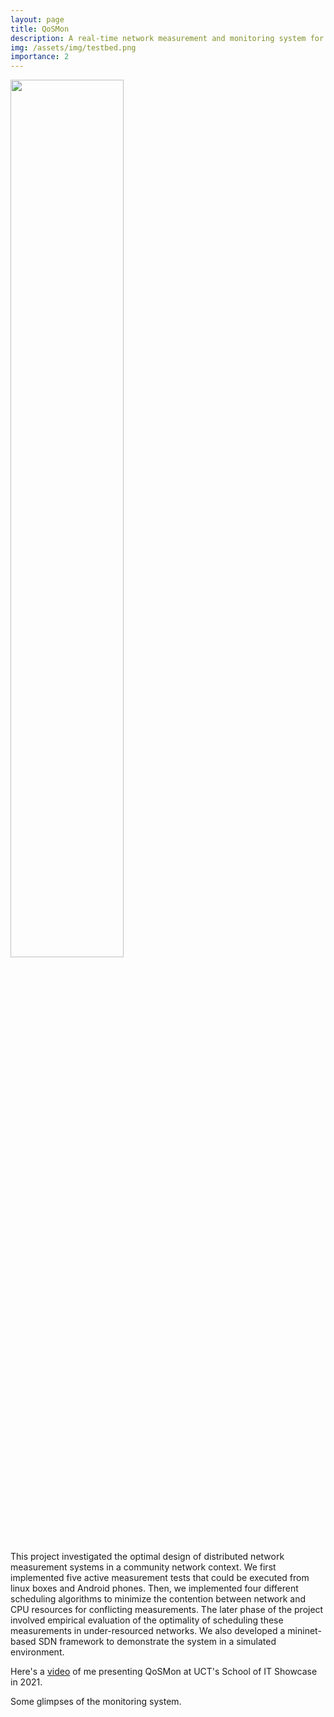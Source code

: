 ```yaml
---
layout: page
title: QoSMon
description: A real-time network measurement and monitoring system for community networks.
img: /assets/img/testbed.png
importance: 2
---
```


<img height="60%" class="img-fluid rounded z-depth-1" src="{{ '/assets/img/system.png' | relative_url }}" alt="" title="Roburse in action"/>

This project investigated the optimal design of distributed network measurement systems in a community network context. We first implemented five active measurement tests that could be executed from linux boxes and Android phones. Then, we implemented four different scheduling algorithms to minimize the contention between network and CPU resources for conflicting measurements. The later phase of the project involved empirical evaluation of the optimality of scheduling these measurements in under-resourced networks. We also developed a mininet-based SDN framework to demonstrate the system in a simulated environment.

Here's a [video](https://www.youtube.com/embed/jAK0qikvSPw?si=gIbssVXwaNCjf-0G) of me presenting QoSMon at UCT's School of IT Showcase in 2021.

Some glimpses of the monitoring system.

<img class="img-fluid rounded z-depth-1" src="{{ '/assets/img/viz1.png' | relative_url }}" alt=""/>
<img class="img-fluid rounded z-depth-1" src="{{ '/assets/img/viz3.png' | relative_url }}" alt=""/>
<img class="img-fluid rounded z-depth-1" src="{{ '/assets/img/viz4.png' | relative_url }}" alt=""/>
<img class="img-fluid rounded z-depth-1" src="{{ '/assets/img/viz2.png' | relative_url }}" alt=""/>